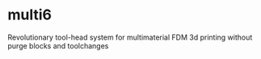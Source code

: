 # multi6
Revolutionary tool-head system for multimaterial FDM 3d printing without purge blocks and toolchanges
